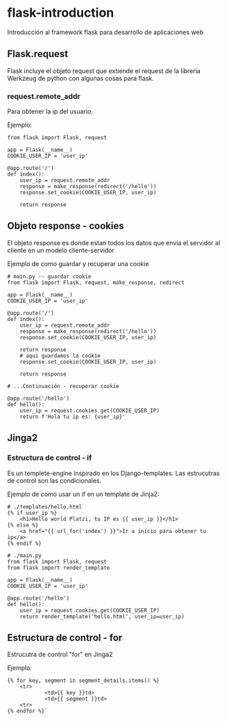 # flask-introduction
Introducción al framework flask para desarrollo de aplicaciones web

## Flask.request
Flask incluye el objeto request que extiende el request de la libreria Werkzeug de python con algunas cosas para flask.

### request.remote_addr
Para obtener la ip del usuario.

Ejemplo:
```
from flask import Flask, request

app = Flask(__name__)
COOKIE_USER_IP = 'user_ip'

@app.route('/')
def index():
	user_ip = request.remote_addr
	response = make_response(redirect('/hello'))
	response.set_cookie(COOKIE_USER_IP, user_ip)

	return response
```

## Objeto response - cookies
El objeto response es donde estan todos los datos que envia el servidor al cliente en un modelo cliente-servidor

Ejemplo de como guardar y recuperar una cookie
```
# main.py -- guardar cookie
from flask import Flask, request, make_response, redirect

app = Flask(__name__)
COOKIE_USER_IP = 'user_ip'

@app.route('/')
def index():
	user_ip = request.remote_addr
	response = make_response(redirect('/hello'))
	response.set_cookie(COOKIE_USER_IP, user_ip)

	return response
	# aqui guardamos la cookie
	response.set_cookie(COOKIE_USER_IP, user_ip)

	return response
```
```
# ...Continuación - recuperar cookie

@app.route('/hello')
def hello():
	user_ip = request.cookies.get(COOKIE_USER_IP)
	return f'Hola tu ip es: {user_ip}'
```

## Jinga2

### Estructura de control - if
 Es un templete-engine inspirado en los Django-templates.
 Las estrucutras de control son las condicionales.

Ejemplo de como usar un if en un template de Jinja2:
```
# ./templates/hello.html
{% if user_ip %}
	<h1>Hello world Platzi, tu IP es {{ user_ip }}</h1>
{% else %}
	<a href="{{ url_for('index') }}">Ir a inicio para obtener tu ip</a>
{% endif %}
```
```
# ./main.py
from flask import Flask, request
from flask import render_template

app = Flask(__name__)
COOKIE_USER_IP = 'user_ip'

@app.route('/hello')
def hello():
	user_ip = request.cookies.get(COOKIE_USER_IP)
	return render_template('hello.html', user_ip=user_ip)
```

## Estructura de control - for
Estrucutra de control "for" en Jinga2

Ejemplo:
```
{% for key, segment in segment_details.items() %}
	<tr>
			<td>{{ key }}td>
			<td>{{ segment }}td>
	<tr>
{% endfor %}`
```
